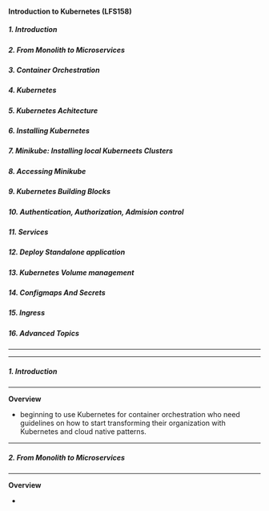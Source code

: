 #### Introduction to Kubernetes (LFS158)

##### 1. Introduction

##### 2. From Monolith to Microservices

##### 3. Container Orchestration

##### 4. Kubernetes

##### 5. Kubernetes Achitecture

##### 6. Installing Kubernetes

##### 7. Minikube: Installing local Kuberneets Clusters

##### 8. Accessing Minikube

##### 9. Kubernetes Building Blocks

##### 10. Authentication, Authorization, Admision control

##### 11. Services

##### 12. Deploy Standalone application

##### 13. Kubernetes Volume management

##### 14. Configmaps And Secrets

##### 15. Ingress

##### 16. Advanced Topics

---

---

##### 1. Introduction

---

**Overview**

- beginning to use Kubernetes for container orchestration who need guidelines on how to start transforming their organization with Kubernetes and cloud native patterns.

---

##### 2. From Monolith to Microservices

---

**Overview**

-
